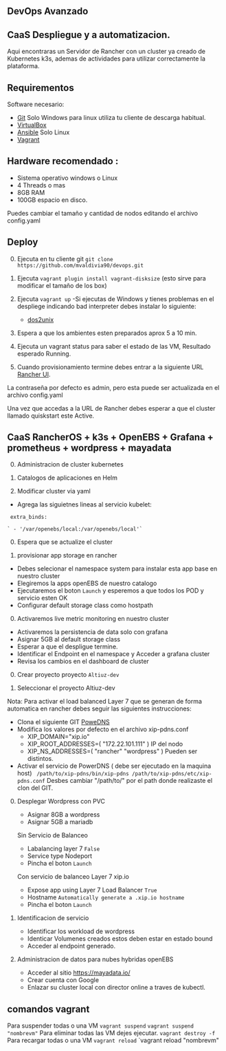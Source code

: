 ## DevOps Avanzado 
## CaaS Despliegue y a automatizacion.
 
Aqui encontraras un Servidor de Rancher con un cluster ya creado de Kubernetes k3s, ademas de actividades para utilizar correctamente la plataforma.

## Requirementos
 
 Software necesario:


- [Git](https://gitforwindows.org/)  Solo Windows para linux utiliza tu cliente de descarga habitual.
- [VirtualBox](https://www.virtualbox.org)
- [Ansible](https://www.ansible.com/) Solo Linux 
- [Vagrant](https://www.vagrantup.com)


## Hardware recomendado :

- Sistema operativo windows o Linux
- 4 Threads o mas
- 8GB RAM
- 100GB espacio en disco.

Puedes cambiar el tamaño y cantidad de nodos editando el archivo config.yaml


## Deploy

0. Ejecuta en tu cliente git  `git clone https://github.com/mvaldivia90/devops.git` 
0. Ejecuta   `vagrant plugin install vagrant-disksize` (esto sirve para modificar el tamaño de los box)
0. Ejecuta `vagrant up`
	-Si ejecutas de Windows y tienes problemas en el despliege indicando bad interpreter debes instalar lo siguiente:
	- [dos2unix](https://sourceforge.net/projects/dos2unix/)
0. Espera a que los ambientes esten preparados aprox 5 a 10 min.
0. Ejecuta un vagrant status para saber el estado de las VM, Resultado esperado Running.

0. Cuando provisionamiento termine debes entrar a la siguiente URL  [Rancher UI](http://172.22.101.101).

La contraseña por defecto es admin, pero esta puede ser actualizada en el archivo config.yaml

Una vez que accedas a la URL de Rancher debes esperar a que el cluster llamado quiskstart este Active.



##  CaaS RancherOS + k3s + OpenEBS + Grafana + prometheus + wordpress + mayadata

0. Administracion de cluster kubernetes

0. Catalogos de aplicaciones en Helm

0. Modificar cluster via yaml 
-  Agrega las siguietnes lineas al servicio kubelet:

  ` extra_binds:`
  
    ` - '/var/openebs/local:/var/openebs/local'`

0. Espera que se actualize el cluster 

0. provisionar app storage en rancher 
- Debes selecionar el namespace system para instalar esta app base en nuestro cluster
- Elegiremos  la apps openEBS de nuestro catalogo 
- Ejecutaremos el boton `Launch` y esperemos a que todos los POD y servicio esten OK
- Configurar default storage class como hostpath

0.  Activaremos live metric monitoring  en nuestro cluster  
- Activaremos la persistencia de data solo con grafana 
- Asignar 5GB al default storage class
- Esperar a que el despligue termine.
- Identificar el Endpoint en el namespace y Acceder a grafana cluster
- Revisa los cambios en el dashboard de cluster


0. Crear proyecto proyecto `Altiuz-dev`

0. Seleccionar el proyecto Altiuz-dev 

Nota: Para activar el load balanced Layer 7 que se generan de forma automatica en rancher debes seguir las siguientes instrucciones:
   - Clona el siguiente GIT [PoweDNS](https://github.com/basecamp/xip-pdns) 
   - Modifica los valores por defecto en el archivo xip-pdns.conf 
     - XIP_DOMAIN="xip.io"
     - XIP_ROOT_ADDRESSES=( "172.22.101.111" )  IP del nodo
     - XIP_NS_ADDRESSES=( "rancher" "wordpress" )  Pueden ser distintos.
   - Activar el servicio de PowerDNS ( debe ser ejecutado en la maquina host)
     ` /path/to/xip-pdns/bin/xip-pdns /path/to/xip-pdns/etc/xip-pdns.conf`
     Desbes cambiar "/path/to/" por el path donde realizaste el clon del GIT.
     
0. Desplegar Wordpress con PVC 
   -  Asignar 8GB a wordpress
   -  Asignar 5GB a mariadb
   
   Sin Servicio de Balanceo
   -  Labalancing layer 7 `False`
   -  Service type Nodeport
   -  Pincha el boton `Launch`
   
   Con servicio de balanceo Layer 7 xip.io
   -  Expose app using Layer 7 Load Balancer `True`
   -  Hostname `Automatically generate a .xip.io hostname`
   -  Pincha el boton `Launch`
  
     
0. Identificacion de servicio
   - Identificar los workload de wordpress
   - Identicar Volumenes creados estos deben estar en estado bound
   - Acceder al endpoint generado.

0. Administracion de datos para nubes hybridas openEBS
   - Acceder al sitio https://mayadata.io/
   - Crear cuenta con Google
   - Enlazar su cluster local  con director online a traves de kubectl.


## comandos vagrant
Para suspender todas o una VM `vagrant suspend` `vagrant suspend "nombrevm"`
Para eliminar todas las VM dejes ejecutar. `vagrant destroy -f`
Para recargar todas o una VM  `vagrant reload` `vagrant reload "nombrevm"

